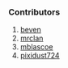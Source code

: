 ### Contributors
1. [beven](https://github.com/beven)
2. [mrclan](https://github.com/mrclan)
3. [mblascoe](https://github.com/mblascoe)
4. [pixidust724](https://github.com/pixidust724)